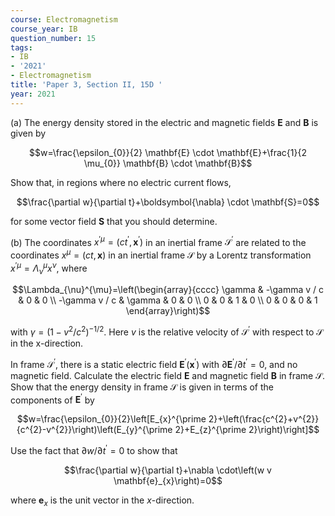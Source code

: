 ```yaml
---
course: Electromagnetism
course_year: IB
question_number: 15
tags:
- IB
- '2021'
- Electromagnetism
title: 'Paper 3, Section II, 15D '
year: 2021
---
```




(a) The energy density stored in the electric and magnetic fields $\mathbf{E}$ and $\mathbf{B}$ is given by

$$w=\frac{\epsilon_{0}}{2} \mathbf{E} \cdot \mathbf{E}+\frac{1}{2 \mu_{0}} \mathbf{B} \cdot \mathbf{B}$$

Show that, in regions where no electric current flows,

$$\frac{\partial w}{\partial t}+\boldsymbol{\nabla} \cdot \mathbf{S}=0$$

for some vector field $\mathbf{S}$ that you should determine.

(b) The coordinates $x^{\prime \mu}=\left(c t^{\prime}, \mathbf{x}^{\prime}\right)$ in an inertial frame $\mathcal{S}^{\prime}$ are related to the coordinates $x^{\mu}=(c t, \mathbf{x})$ in an inertial frame $\mathcal{S}$ by a Lorentz transformation $x^{\prime \mu}=\Lambda_{\nu}^{\mu} x^{\nu}$, where

$$\Lambda_{\nu}^{\mu}=\left(\begin{array}{cccc}
\gamma & -\gamma v / c & 0 & 0 \\
-\gamma v / c & \gamma & 0 & 0 \\
0 & 0 & 1 & 0 \\
0 & 0 & 0 & 1
\end{array}\right)$$

with $\gamma=\left(1-v^{2} / c^{2}\right)^{-1 / 2}$. Here $v$ is the relative velocity of $\mathcal{S}^{\prime}$ with respect to $\mathcal{S}$ in the x-direction.

In frame $\mathcal{S}^{\prime}$, there is a static electric field $\mathbf{E}^{\prime}\left(\mathbf{x}^{\prime}\right)$ with $\partial \mathbf{E}^{\prime} / \partial t^{\prime}=0$, and no magnetic field. Calculate the electric field $\mathbf{E}$ and magnetic field $\mathbf{B}$ in frame $\mathcal{S}$. Show that the energy density in frame $\mathcal{S}$ is given in terms of the components of $\mathbf{E}^{\prime}$ by

$$w=\frac{\epsilon_{0}}{2}\left[E_{x}^{\prime 2}+\left(\frac{c^{2}+v^{2}}{c^{2}-v^{2}}\right)\left(E_{y}^{\prime 2}+E_{z}^{\prime 2}\right)\right]$$

Use the fact that $\partial w / \partial t^{\prime}=0$ to show that

$$\frac{\partial w}{\partial t}+\nabla \cdot\left(w v \mathbf{e}_{x}\right)=0$$

where $\mathbf{e}_{x}$ is the unit vector in the $x$-direction.